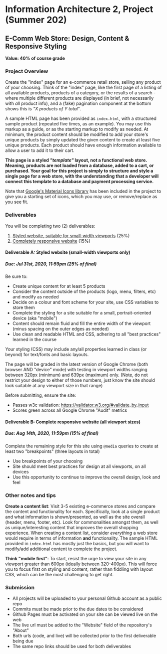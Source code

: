 # Information Architecture 2, Project (Summer 202)
## E-Comm Web Store: Design, Content & Responsive Styling
**Value: 40% of course grade**

### Project Overview

Create the "index" page for an e-commerce retail store, selling any product of your choosing. Think of the "index" page, like the first page of a listing of all available products, products of a category, or the results of a search - where multiple different products are displayed (in brief, not necessarily with _all_ product info), and a (fake) pagination component at the bottom shows this is _"X products of Y total"_. 

A sample HTML page has been provided as `index.html`, with a structured sample product (repeated five times, as an example). You may use this markup as a guide, or as the starting markup to modify as needed. At minimum, the product content should be modified to add your store's unique products by simply updated the given content to create at least five unique products. Each product should have enough information available to allow a user to add it to their cart.

**This page is a styled _"template"_ layout, not a functional web store. Meaning, products are not loaded from a database, added to a cart, or purchased. Your goal for this project is simply to structure and style a single page for a web store, with the understanding that a developer will connect this template to a database and payment processing service.**

Note that [Google's Material Icons library](https://material.io/resources/icons/) has been included in the project to give you a starting set of icons, which you may use, or remove/replace as you see fit.

### Deliverables

You will be completing two (2) deliverables:

1. [Styled website, suitable for small-width viewports](#deliverable-a-styled-website-small-width-viewports-only) (25%)
2. [Completely responsive website](#deliverable-b-complete-responsive-website-all-viewport-sizes) (15%)

#### Deliverable A: Styled website (small-width viewports only)
##### Due: Jul 31st, 2020, 11:59pm (25% of final)

Be sure to:
- Create unique content for at least 5 products
- Consider the content outside of the products (logo, menu, filters, etc) and modify as needed
- Decide on a colour and font scheme for your site, use CSS variables to store them
- Complete the styling for a site suitable for a small, portrait-oriented device (aka "mobile")
- Content should remain fluid and fill the entire width of the viewport (minus spacing on the outer edges as needed)
- Use clean and readable HTML and CSS, adhering to all "best practices" learned in the course

Your styling (CSS) may include any/all properties learned in class (or beyond) for text/fonts and basic layouts.

The page will be graded in the latest version of Google Chrome (both browser AND "device" mode) with testing in viewport widths ranging between 320px (minimum) and 639px (maximum) only. (Note, do not restrict your design to either of those numbers, just know the site should look suitable at any viewport size in that range)

Before submitting, ensure the site:
- Passes w3c validation: <https://validator.w3.org/#validate_by_input>
- Scores green across all Google Chrome "Audit" metrics

#### Deliverable B: Complete responsive website (all viewport sizes)
##### Due: Aug 14th, 2020, 11:59pm (15% of final)

Complete the remaining style for this site using `@media` queries to create at least two "breakpoints" (three layouts in total)

- Use breakpoints of your choosing
- Site should meet best practices for design at all viewports, on all devices
- Use this opportunity to continue to improve the overall design, look and feel

### Other notes and tips

**Create a content list**: Visit 3-5 existing e-commerce stores and compare the content and functionality for each. Specifically, look at a single product and what information is shown/presented, as well as the site overall (header, menu, footer, etc). Look for commonalities amongst them, as well as unique/interesting content that improves the overall shopping experience. When creating a content list, consider *everything* a web store would require in terms of information **and** functionality. The sample HTML provided in `index.html` has mostly just the basics, but you will want to modify/add additional content to complete the project.

**Think "mobile first"**: To start, resist the urge to view your site in any viewport greater than 600px (ideally between 320-400px). This will force you to focus first on styling and content, rather than fiddling with layout CSS, which can be the most challenging to get right.

### Submission

- All projects will be uploaded to your personal Github account as a public repo
- Commits must be made prior to the due dates to be considered
- Github Pages must be activated on your site can be viewed live on the web
- The live url must be added to the "Website" field of the repository's "About"
- Both urls (code, and live) will be collected prior to the first deliverable being due
- The same repo links should be used for both deliverables